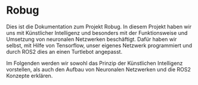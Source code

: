 # Robug

Dies ist die Dokumentation zum Projekt Robug.
In diesem Projekt haben wir uns mit Künstlicher Intelligenz und besonders mit der Funktionsweise und Umsetzung von 
neuronalen Netzwerken beschäftigt.
Dafür haben wir selbst, mit Hilfe von Tensorflow, unser eigenes Netzwerk programmiert und durch ROS2 dies an einen 
Turtlebot angepasst.

Im Folgenden werden wir sowohl das Prinzip der Künstlichen Intelligenz vorstellen, als auch den Aufbau von Neuronalen 
Netzwerken und die ROS2 Konzepte erklären.
